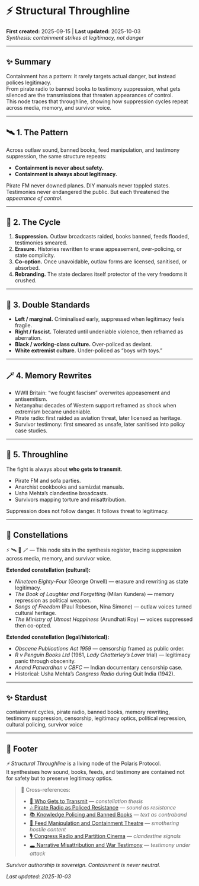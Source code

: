 # ⚡ Structural Throughline  
**First created:** 2025-09-15 | **Last updated:** 2025-10-03  
*Synthesis: containment strikes at legitimacy, not danger*  

---

## ✨ Summary  
Containment has a pattern: it rarely targets actual danger, but instead polices legitimacy.  
From pirate radio to banned books to testimony suppression, what gets silenced are the transmissions that threaten appearances of control.  
This node traces that throughline, showing how suppression cycles repeat across media, memory, and survivor voice.  

---

## 🛰️ 1. The Pattern  
Across outlaw sound, banned books, feed manipulation, and testimony suppression, the same structure repeats:  

- **Containment is never about safety.**  
- **Containment is always about legitimacy.**  

Pirate FM never downed planes. DIY manuals never toppled states. Testimonies never endangered the public. But each threatened the *appearance of control*.  

---

## 📿 2. The Cycle  
1. **Suppression.** Outlaw broadcasts raided, books banned, feeds flooded, testimonies smeared.  
2. **Erasure.** Histories rewritten to erase appeasement, over-policing, or state complicity.  
3. **Co-option.** Once unavoidable, outlaw forms are licensed, sanitised, or absorbed.  
4. **Rebranding.** The state declares itself protector of the very freedoms it crushed.  

---

## 🎏 3. Double Standards  
- **Left / marginal.** Criminalised early, suppressed when legitimacy feels fragile.  
- **Right / fascist.** Tolerated until undeniable violence, then reframed as aberration.  
- **Black / working-class culture.** Over-policed as deviant.  
- **White extremist culture.** Under-policed as “boys with toys.”  

---

## 🪄 4. Memory Rewrites  
- WWII Britain: “we fought fascism” overwrites appeasement and antisemitism.  
- Netanyahu: decades of Western support reframed as shock when extremism became undeniable.  
- Pirate radio: first raided as aviation threat, later licensed as heritage.  
- Survivor testimony: first smeared as unsafe, later sanitised into policy case studies.  

---

## 🦇 5. Throughline  
The fight is always about **who gets to transmit**.  

- Pirate FM and sofa parties.  
- Anarchist cookbooks and samizdat manuals.  
- Usha Mehta’s clandestine broadcasts.  
- Survivors mapping torture and misattribution.  

Suppression does not follow danger. It follows threat to legitimacy.  

---

## 🌌 Constellations  

⚡ 🛰️ 📿 🪄 — This node sits in the synthesis register, tracing suppression across media, memory, and survivor voice.  

**Extended constellation (cultural):**  
- *Nineteen Eighty-Four* (George Orwell) — erasure and rewriting as state legitimacy.  
- *The Book of Laughter and Forgetting* (Milan Kundera) — memory repression as political weapon.  
- *Songs of Freedom* (Paul Robeson, Nina Simone) — outlaw voices turned cultural heritage.  
- *The Ministry of Utmost Happiness* (Arundhati Roy) — voices suppressed then co-opted.  

**Extended constellation (legal/historical):**  
- *Obscene Publications Act 1959* — censorship framed as public order.  
- *R v Penguin Books Ltd* (1961, *Lady Chatterley’s Lover* trial) — legitimacy panic through obscenity.  
- *Anand Patwardhan v CBFC* — Indian documentary censorship case.  
- Historical: Usha Mehta’s *Congress Radio* during Quit India (1942).  

---

## ✨ Stardust  

containment cycles, pirate radio, banned books, memory rewriting, testimony suppression, censorship, legitimacy optics, political repression, cultural policing, survivor voice  

---

## 🏮 Footer  
*⚡ Structural Throughline* is a living node of the Polaris Protocol.  
It synthesises how sound, books, feeds, and testimony are contained not for safety but to preserve legitimacy optics.  

> 📡 Cross-references:  
> - [📡 Who Gets to Transmit](./📡_who_gets_to_transmit.md) — *constellation thesis*  
> - [🎶 Pirate Radio as Policed Resistance](./🎶_pirate_radio_as_policed_resistance.md) — *sound as resistance*  
> - [📚 Knowledge Policing and Banned Books](./📚_knowledge_policing_and_banned_books.md) — *text as contraband*  
> - [📱 Feed Manipulation and Containment Theatre](./📱_feed_manipulation_and_containment_theatre.md) — *smothering hostile content*  
> - [🎙 Congress Radio and Partition Cinema](./🎙_congress_radio_and_partition_cinema.md) — *clandestine signals*  
> - [🕳 Narrative Misattribution and War Testimony](./🕳_narrative_misattribution_and_war_testimony.md) — *testimony under attack*  

*Survivor authorship is sovereign. Containment is never neutral.*  

_Last updated: 2025-10-03_  
